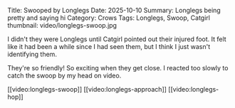 Title: Swooped by Longlegs
Date: 2025-10-10
Summary: Longlegs being pretty and saying hi
Category: Crows
Tags: Longlegs, Swoop, Catgirl
thumbnail: video/longlegs-swoop.jpg

I didn't they were Longlegs until Catgirl pointed out their injured foot.
It felt like it had been a while since I had seen them, but I think I just
wasn't identifying them. 

They're so friendly! So exciting when they get close. I reacted too slowly to
catch the swoop by my head on video.

[[video:longlegs-swoop]]
[[video:longlegs-approach]]
[[video:longlegs-hop]]
